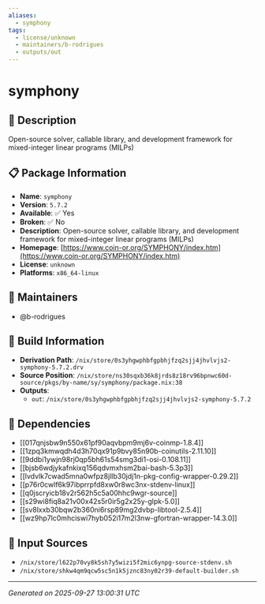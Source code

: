 ```yaml
---
aliases:
  - symphony
tags:
  - license/unknown
  - maintainers/b-rodrigues
  - outputs/out
---
```


# symphony

## 📝 Description

Open-source solver, callable library, and development framework for mixed-integer linear programs (MILPs)

## 📋 Package Information

- **Name**: `symphony`
- **Version**: `5.7.2`
- **Available**: ✅ Yes
- **Broken**: ✅ No
- **Description**: Open-source solver, callable library, and development framework for mixed-integer linear programs (MILPs)
- **Homepage**: [https://www.coin-or.org/SYMPHONY/index.htm](https://www.coin-or.org/SYMPHONY/index.htm)
- **License**: `unknown`
- **Platforms**: `x86_64-linux`
## 👥 Maintainers

- @b-rodrigues


## 🔧 Build Information

- **Derivation Path**: `/nix/store/0s3yhgwphbfgpbhjfzq2sjj4jhvlvjs2-symphony-5.7.2.drv`
- **Source Position**: `/nix/store/ns30sqxb36k8jrds8z18rv96bpnwc60d-source/pkgs/by-name/sy/symphony/package.nix:38`
- **Outputs**:
  - `out`:  `/nix/store/0s3yhgwphbfgpbhjfzq2sjj4jhvlvjs2-symphony-5.7.2`

## 🔗 Dependencies

- [[017qnjsbw9n550x61pf90aqvbpm9mj6v-coinmp-1.8.4]]
- [[1zpq3kmwqdh4d3h70qx91p9bvy85n90b-coinutils-2.11.10]]
- [[9ddbi1ywjn98rj0qp5bh61s54smg3di1-osi-0.108.11]]
- [[bjsb6wdjykafnkixq156qdvmxhsm2bai-bash-5.3p3]]
- [[lvdvlk7cwad5mna0wfpz8jllb30jdj1n-pkg-config-wrapper-0.29.2]]
- [[p76r0cwlf6k97ibprrpfd8xw0r8wc3nx-stdenv-linux]]
- [[q0jscryicb18v2r562h5c5a00hhc9wgr-source]]
- [[s29wi8fiq8a21v00x42s5r0ir5g2x25y-glpk-5.0]]
- [[sv8lxxb30bqw2b360ni6rsp89mg2dvbp-libtool-2.5.4]]
- [[wz9hp7lc0mhciswi7hyb052i17m2l3nw-gfortran-wrapper-14.3.0]]

## 📁 Input Sources

- `/nix/store/l622p70vy8k5sh7y5wizi5f2mic6ynpg-source-stdenv.sh`
- `/nix/store/shkw4qm9qcw5sc5n1k5jznc83ny02r39-default-builder.sh`

---
*Generated on 2025-09-27 13:00:31 UTC*

